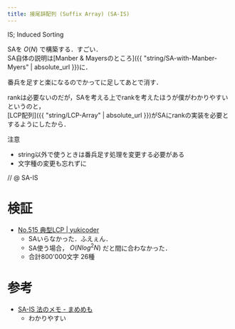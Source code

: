 ```yaml
---
title: 接尾辞配列 (Suffix Array) (SA-IS)
---
```


IS; Induced Sorting

SAを $O(N)$ で構築する．すごい．  
SA自体の説明は[Manber & Mayersのところ]({{ "string/SA-with-Manber-Myers" | absolute_url }})に．

番兵を足すと楽になるのでかってに足してあとで消す．

rankは必要ないのだが，SAを考える上でrankを考えたほうが僕がわかりやすいというのと，  
[LCP配列]({{ "string/LCP-Array" | absolute_url }})がSAにrankの実装を必要とするようにしたから．

注意

* string以外で使うときは番兵足す処理を変更する必要がある
* 文字種の変更も忘れずに

// @ SA-IS

# 検証

* [No.515 典型LCP \| yukicoder](https://yukicoder.me/submissions/281621)
  * SAいらなかった．ふえぇん．
  * SA使う場合， $O(N log^2 N)$ だと間に合わなかった．
  * 合計800'000文字 26種

# 参考

* [SA-IS 法のメモ - まめめも](http://d.hatena.ne.jp/ku-ma-me/20180130/p1)
  * わかりやすい


